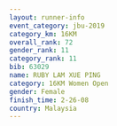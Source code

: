```yaml
---
layout: runner-info 
event_category: jbu-2019 
category_km: 16KM  
overall_rank: 72
gender_rank: 11
category_rank: 11
bib: 63029
name: RUBY LAM XUE PING
category: 16KM Women Open
gender: Female
finish_time: 2-26-08
country: Malaysia
---
```

